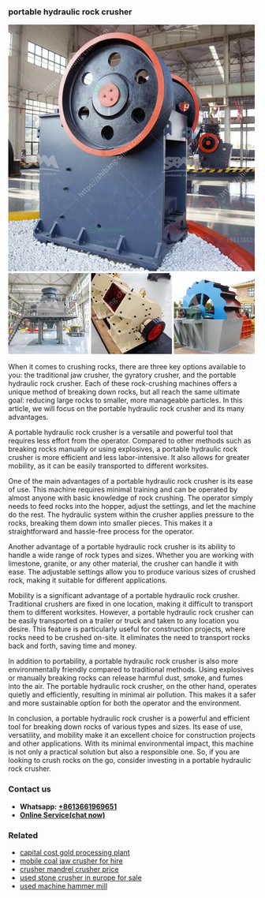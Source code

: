 <h3>portable hydraulic rock crusher</h3><img src='1704856860.jpg' alt=''><p>When it comes to crushing rocks, there are three key options available to you: the traditional jaw crusher, the gyratory crusher, and the portable hydraulic rock crusher. Each of these rock-crushing machines offers a unique method of breaking down rocks, but all reach the same ultimate goal: reducing large rocks to smaller, more manageable particles. In this article, we will focus on the portable hydraulic rock crusher and its many advantages.</p><p>A portable hydraulic rock crusher is a versatile and powerful tool that requires less effort from the operator. Compared to other methods such as breaking rocks manually or using explosives, a portable hydraulic rock crusher is more efficient and less labor-intensive. It also allows for greater mobility, as it can be easily transported to different worksites.</p><p>One of the main advantages of a portable hydraulic rock crusher is its ease of use. This machine requires minimal training and can be operated by almost anyone with basic knowledge of rock crushing. The operator simply needs to feed rocks into the hopper, adjust the settings, and let the machine do the rest. The hydraulic system within the crusher applies pressure to the rocks, breaking them down into smaller pieces. This makes it a straightforward and hassle-free process for the operator.</p><p>Another advantage of a portable hydraulic rock crusher is its ability to handle a wide range of rock types and sizes. Whether you are working with limestone, granite, or any other material, the crusher can handle it with ease. The adjustable settings allow you to produce various sizes of crushed rock, making it suitable for different applications.</p><p>Mobility is a significant advantage of a portable hydraulic rock crusher. Traditional crushers are fixed in one location, making it difficult to transport them to different worksites. However, a portable hydraulic rock crusher can be easily transported on a trailer or truck and taken to any location you desire. This feature is particularly useful for construction projects, where rocks need to be crushed on-site. It eliminates the need to transport rocks back and forth, saving time and money.</p><p>In addition to portability, a portable hydraulic rock crusher is also more environmentally friendly compared to traditional methods. Using explosives or manually breaking rocks can release harmful dust, smoke, and fumes into the air. The portable hydraulic rock crusher, on the other hand, operates quietly and efficiently, resulting in minimal air pollution. This makes it a safer and more sustainable option for both the operator and the environment.</p><p>In conclusion, a portable hydraulic rock crusher is a powerful and efficient tool for breaking down rocks of various types and sizes. Its ease of use, versatility, and mobility make it an excellent choice for construction projects and other applications. With its minimal environmental impact, this machine is not only a practical solution but also a responsible one. So, if you are looking to crush rocks on the go, consider investing in a portable hydraulic rock crusher.</p><h3>Contact us</h3><ul><li><strong>Whatsapp:&nbsp;<a href="https://wa.me/8613661969651">+8613661969651</a></strong></li><li><a href="https://swt.shibang-china.com/?git&amp;zhl&amp;portable hydraulic rock crusher"><strong>Online Service(chat now)</strong></a></li></ul><h3>Related</h3><ul><li><a href='capital cost gold processing plant.md'>capital cost gold processing plant</a></li><li><a href='mobile coal jaw crusher for hire.md'>mobile coal jaw crusher for hire</a></li><li><a href='crusher mandrel crusher price.md'>crusher mandrel crusher price</a></li><li><a href='used stone crusher in europe for sale.md'>used stone crusher in europe for sale</a></li><li><a href='used machine hammer mill.md'>used machine hammer mill</a></li></ul>